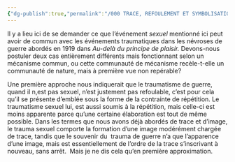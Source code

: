 ```yaml
---
{"dg-publish":true,"permalink":"/000 TRACE, REFOULEMENT ET SYMBOLISATION copie/Lettre 52/La condition de la défense pathologique (refoulement) est donc la nature sexuelle de l’événement et sa survenue au cours d’une phase antérieure./","created":"2024-07-22T17:21:10.462-04:00","updated":"2025-08-14T06:31:13.474-04:00"}
---
```



Il y a lieu ici de se demander ce que l’événement _sexuel_ mentionné ici peut avoir de commun avec les événements traumatiques dans les névroses de guerre abordés en 1919 dans _Au-delà du principe de plaisir._ Devons-nous postuler deux cas entièrement différents mais fonctionnant selon un mécanisme commun, ou cette communauté de mécanisme recèle-t-elle un communauté de nature, mais à première vue non repérable?

Une première approche nous indiquerait que le traumatisme de guerre, quand il n,est pas sexuel, n’est justement pas refoulable, c’est pour cela qu’il se présente d’emblée sous la forme de la contrainte de répétition. Le traumatisme sexuel lui, est aussi soumis à la répétition, mais celle-ci est moins apparente parce qu’une certaine élaboration est tout de même possible. Dans les termes que nous avons déjà abordés de trace et d’image, le trauma sexuel comporte la formation d’une image modérément chargée de trace, tandis que le souvenir du  trauma de guerre n’a que l’apparence d’une image, mais est essentiellement de l’ordre de la trace s’inscrivant à nouveau, sans arrêt.  Mais je ne dis cela qu’en première approximation.